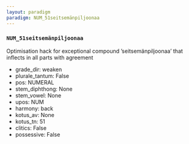 ```yaml
---
layout: paradigm
paradigm: NUM_51seitsemänpiljoonaa
---
```

### ` NUM_51seitsemänpiljoonaa `

Optimisation hack for exceptional compound ’seitsemänpiljoonaa’ that inflects in all parts with agreement
* grade_dir: weaken
* plurale_tantum: False
* pos: NUMERAL
* stem_diphthong: None
* stem_vowel: None
* upos: NUM
* harmony: back
* kotus_av: None
* kotus_tn: 51
* clitics: False
* possessive: False
